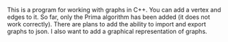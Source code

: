 This is a program for working with graphs in C++. You can add a vertex and edges to it. So far, only the Prima algorithm has been added (it does not work correctly). There are plans to add the ability to import and export graphs to json. I also want to add a graphical representation of graphs.
